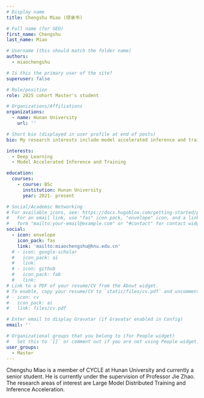 ```yaml
---
# Display name
title: Chengshu Miao (缪承书)

# Full name (for SEO)
first_name: Chengshu
last_name: Miao

# Username (this should match the folder name)
authors:
  - miaochengshu

# Is this the primary user of the site?
superuser: false

# Role/position
role: 2025 cohort Master's student

# Organizations/Affiliations
organizations:
  - name: Hunan University
    url: ''

# Short bio (displayed in user profile at end of posts)
bio: My research interests include model accelerated inference and training.

interests:
  - Deep Learning
  - Model Accelerated Inference and Training

education:
  courses:
    - course: BSc
      institution: Hunan University
      year: 2021- present

# Social/Academic Networking
# For available icons, see: https://docs.hugoblox.com/getting-started/page-builder/#icons
#   For an email link, use "fas" icon pack, "envelope" icon, and a link in the
#   form "mailto:your-email@example.com" or "#contact" for contact widget.
social:
  - icon: envelope
    icon_pack: fas
    link: 'mailto:miaochengshu@hnu.edu.cn'
  # - icon: google-scholar
  #   icon_pack: ai
  #   link: 
  # - icon: github
  #   icon_pack: fab
  #   link: 
# Link to a PDF of your resume/CV from the About widget.
# To enable, copy your resume/CV to `static/files/cv.pdf` and uncomment the lines below.
# - icon: cv
#   icon_pack: ai
#   link: files/cv.pdf

# Enter email to display Gravatar (if Gravatar enabled in Config)
email: ''

# Organizational groups that you belong to (for People widget)
#   Set this to `[]` or comment out if you are not using People widget.
user_groups:
  - Master
---
```


Chengshu Miao is a member of CYCLE at Hunan University and currently a senior student. He is currently under the supervision of Professor Jie Zhao. The research areas of interest are Large Model Distributed Training and Inference Acceleration.

